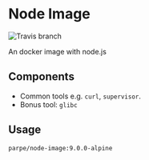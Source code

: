 # Node Image

![Travis branch](https://img.shields.io/travis/parpeoficial/node-image/9.0.0-alpine.svg?style=flat-square)

An docker image with node.js

## Components

* Common tools e.g. `curl`, `supervisor`.
* Bonus tool: `glibc`

## Usage

`parpe/node-image:9.0.0-alpine`
